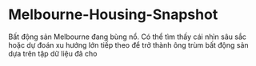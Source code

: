 # Melbourne-Housing-Snapshot

Bất động sản Melbourne đang bùng nổ. Có thể tìm thấy cái nhìn sâu sắc hoặc dự đoán xu hướng lớn tiếp theo để trở thành ông trùm bất động sản dựa trên tập dữ liệu đã cho
